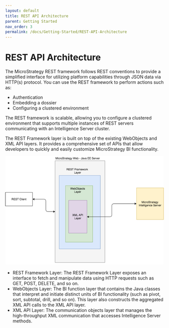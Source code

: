 ```yaml
---
layout: default
title: REST API Architecture
parent: Getting Started
nav_order: 3
permalink: /docs/Getting-Started/REST-API-Architecture
---
```


# REST API Architecture
The MicroStrategy REST framework follows REST conventions to provide a simplified interface for utilizing platform capabilities through JSON data via HTTP(s) protocol. You can use the REST framework to perform actions such as:

* Authentication
* Embedding a dossier
* Configuring a clustered environment

The REST framework is scalable, allowing you to configure a clustered environment that supports multiple instances of REST servers communicating with an Intelligence Server cluster.

The REST Framework layer is built on top of the existing WebObjects and XML API layers. It provides a comprehensive set of APIs that allow developers to quickly and easily customize MicroStrategy BI functionality.

<img width="1604" alt="screen shot 2017-08-07 at 12 18 15 pm" src="/images/REST_architecture.png">

* REST Framework Layer: The REST Framework Layer exposes an interface to fetch and manipulate data using HTTP requests such as GET, POST, DELETE, and so on.
* WebObjects Layer: The BI function layer that contains the Java classes that interpret and initiate distinct units of BI functionality (such as pivot, sort, subtotal, drill, and so on). This layer also constructs the aggregated XML API calls to the XML API layer.
* XML API Layer: The communication objects layer that manages the high-throughput XML communication that accesses Intelligence Server methods.
